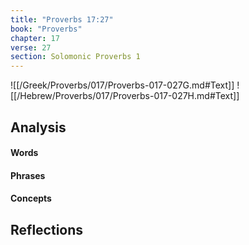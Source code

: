```yaml
---
title: "Proverbs 17:27"
book: "Proverbs"
chapter: 17
verse: 27
section: Solomonic Proverbs 1
---
```

![[/Greek/Proverbs/017/Proverbs-017-027G.md#Text]]
![[/Hebrew/Proverbs/017/Proverbs-017-027H.md#Text]]

## Analysis

#### Words

#### Phrases

#### Concepts

## Reflections
